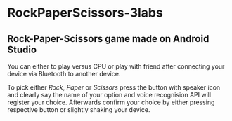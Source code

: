 # RockPaperScissors-3labs

## Rock-Paper-Scissors game made on Android Studio 
You can either to play versus CPU or play with friend after connecting your device via Bluetooth to another device.

To pick either *Rock*, *Paper* or *Scissors* press the button with speaker icon and clearly say the name of your option and voice recognision API will register your choice.
Afterwards confirm your choice by either pressing respective button or slightly shaking your device.
